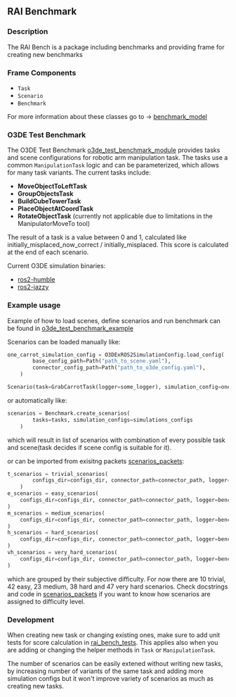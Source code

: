 ## RAI Benchmark

### Description

The RAI Bench is a package including benchmarks and providing frame for creating new benchmarks

### Frame Components

- `Task`
- `Scenario`
- `Benchmark`

For more information about these classes go to -> [benchmark_model](./rai_bench/benchmark_model.py)

### O3DE Test Benchmark

The O3DE Test Benchmark [o3de_test_benchmark_module](./rai_bench/o3de_test_bench/) provides tasks and scene configurations for robotic arm manipulation task. The tasks use a common `ManipulationTask` logic and can be parameterized, which allows for many task variants. The current tasks include:

- **MoveObjectToLeftTask**
- **GroupObjectsTask**
- **BuildCubeTowerTask**
- **PlaceObjectAtCoordTask**
- **RotateObjectTask** (currently not applicable due to limitations in the ManipulatorMoveTo tool)

The result of a task is a value between 0 and 1, calculated like initially_misplaced_now_correct / initially_misplaced. This score is calculated at the end of each scenario.

Current O3DE simulation binaries:

- [ros2-humble](https://robotec-ml-rai-public.s3.eu-north-1.amazonaws.com/RAIManipulationDemo_jammyhumble.zip)
- [ros2-jazzy](https://robotec-ml-rai-public.s3.eu-north-1.amazonaws.com/RAIManipulationDemo_noblejazzy.zip)

### Example usage

Example of how to load scenes, define scenarios and run benchmark can be found in [o3de_test_benchmark_example](./rai_bench/examples/o3de_test_benchmark.py)

Scenarios can be loaded manually like:

```python
one_carrot_simulation_config = O3DExROS2SimulationConfig.load_config(
        base_config_path=Path("path_to_scene.yaml"),
        connector_config_path=Path("path_to_o3de_config.yaml"),
    )

Scenario(task=GrabCarrotTask(logger=some_logger), simulation_config=one_carrot_simulation_config)
```

or automatically like:

```python
scenarios = Benchmark.create_scenarios(
        tasks=tasks, simulation_configs=simulations_configs
    )
```

which will result in list of scenarios with combination of every possible task and scene(task decides if scene config is suitable for it).

or can be imported from exisitng packets [scenarios_packets](./rai_bench/o3de_test_bench/scenarios.py):

```python
t_scenarios = trivial_scenarios(
        configs_dir=configs_dir, connector_path=connector_path, logger=bench_logger
    )
e_scenarios = easy_scenarios(
    configs_dir=configs_dir, connector_path=connector_path, logger=bench_logger
)
m_scenarios = medium_scenarios(
    configs_dir=configs_dir, connector_path=connector_path, logger=bench_logger
)
h_scenarios = hard_scenarios(
    configs_dir=configs_dir, connector_path=connector_path, logger=bench_logger
)
vh_scenarios = very_hard_scenarios(
    configs_dir=configs_dir, connector_path=connector_path, logger=bench_logger
)
```

which are grouped by their subjective difficulty. For now there are 10 trivial, 42 easy, 23 medium, 38 hard and 47 very hard scenarios.
Check docstrings and code in [scenarios_packets](./rai_bench/o3de_test_bench/scenarios.py) if you want to know how scenarios are assigned to difficulty level.

### Development

When creating new task or changing existing ones, make sure to add unit tests for score calculation in [rai_bench_tests](../../tests/rai_bench/).
This applies also when you are adding or changing the helper methods in `Task` or `ManipulationTask`.

The number of scenarios can be easily extened without writing new tasks, by increasing number of variants of the same task and adding more simulation configs but it won't improve variety of scenarios as much as creating new tasks.
